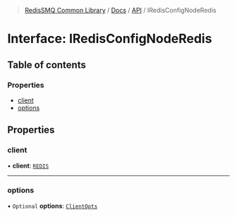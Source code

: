>[RedisSMQ Common Library](../../../README.md) / [Docs](../../README.md) / [API](../README.md) / IRedisConfigNodeRedis

# Interface: IRedisConfigNodeRedis

## Table of contents

### Properties

- [client](docs/api/interfaces/IRedisConfigNodeRedis.md#client)
- [options](docs/api/interfaces/IRedisConfigNodeRedis.md#options)

## Properties

### client

• **client**: [`REDIS`](docs/api/enums/ERedisConfigClient.md#redis)

___

### options

• `Optional` **options**: [`ClientOpts`](https://github.com/redis/node-redis/tree/v3.1.2#options-object-properties)
